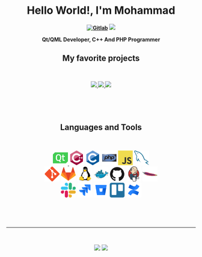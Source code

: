 <p>
  <h1 align="center"><b>Hello World!, I'm Mohammad</h1>
</p>

<p align="center">
<a href="https://gitlab.com/Mr17MG"><img src="https://img.shields.io/badge/Gitlab-ffc04d?style=for-the-badge&logo=gitlab&logoColor=white" alt="Gitlab" /></a>
<a href="https://www.linkedin.com/in/mohammad-golkar"><img src="https://img.shields.io/badge/linkedin-1e90ff?style=for-the-badge&logo=linkedin&logoColor=white alt="Linkedin" /></a>
</p>

<p align="center"> <b>Qt/QML Developer, C++ And PHP Programmer</b></p>
<h2 align="center">My favorite projects</h2>
<br />

<p align="center">
<a href="https://github.com/Mr17MG/Memorito">
  <img align="" src="https://github-readme-stats.vercel.app/api/pin/?username=Mr17MG&repo=Memorito&theme=radical" />
</a>
  <a href="https://github.com/Mr17MG/Memorito-API">
  <img align="" src="https://github-readme-stats.vercel.app/api/pin/?username=Mr17MG&repo=Memorito-API&theme=radical" />
</a>
<a href="https://github.com/Mr17MG/qt6book">
  <img align="" src="https://github-readme-stats.vercel.app/api/pin/?username=Mr17MG&repo=qt6book&theme=radical" />
</a>
</p>

<br />

<!-- <h2 align="center">About me</h2>
<br /> -->
<p></p>
<br/>
<p>
<h2 align="center"> Languages and Tools</h3>
</p>
<br />
<p align="center">
<a href="https://www.Qt.io" target="_blank"> <img src="https://raw.githubusercontent.com/devicons/devicon/master/icons/qt/qt-original.svg" alt="Qt" width="40" height="40"/> </a>
<img src="https://raw.githubusercontent.com/devicons/devicon/master/icons/cplusplus/cplusplus-original.svg" alt="CPlusPlus" width="40" height="40"/>
<img src="https://raw.githubusercontent.com/devicons/devicon/master/icons/c/c-original.svg" alt="css3" width="40" height="40"/>
<img src="https://raw.githubusercontent.com/devicons/devicon/master/icons/php/php-original.svg" alt="PHP" width="40" height="40"/>
<img src="https://raw.githubusercontent.com/devicons/devicon/master/icons/javascript/javascript-original.svg" alt="Javascript" width="40" height="40"/>
<img src="https://raw.githubusercontent.com/devicons/devicon/master/icons/mysql/mysql-original.svg" alt="MySQL" width="40" height="40"/>
<br/>
<img src="https://raw.githubusercontent.com/devicons/devicon/master/icons/git/git-original.svg" alt="Git" width="40" height="40"/>
<img src="https://raw.githubusercontent.com/devicons/devicon/master/icons/gitlab/gitlab-original.svg" alt="Gitlab" width="40" height="40"/>
<img src="https://raw.githubusercontent.com/devicons/devicon/master/icons/linux/linux-original.svg" alt="Linux" width="40" height="40"/>
<img src="https://raw.githubusercontent.com/devicons/devicon/master/icons/docker/docker-original.svg" alt="Docker" width="40" height="40"/>
<img src="https://raw.githubusercontent.com/devicons/devicon/master/icons/github/github-original.svg" alt="Github" width="40" height="40"/>
<img src="https://raw.githubusercontent.com/devicons/devicon/master/icons/jenkins/jenkins-original.svg" alt="Jenkins" width="40" height="40"/>
<img src="https://raw.githubusercontent.com/devicons/devicon/master/icons/apache/apache-original.svg" alt="Apache" width="40" height="40"/>
<br/>
<img src="https://raw.githubusercontent.com/devicons/devicon/master/icons/slack/slack-original.svg" alt="Slack" width="40" height="40"/>
<img src="https://raw.githubusercontent.com/devicons/devicon/master/icons/jira/jira-original.svg" alt="Jira" width="40" height="40"/>
<img src="https://raw.githubusercontent.com/devicons/devicon/master/icons/bitbucket/bitbucket-original.svg" alt="Bitbucket" width="40" height="40"/>
<img src="https://raw.githubusercontent.com/devicons/devicon/master/icons/trello/trello-plain.svg" alt="Trello" width="40" height="40"/>
<img src="https://raw.githubusercontent.com/devicons/devicon/master/icons/confluence/confluence-original.svg" alt="Confluence" width="40" height="40"/>

</p>
<br />
<p align="center">
</p>
<br />

---

<br />
<p align="center">
<img src="https://github-readme-stats.vercel.app/api?username=Mr17MG&theme=radical&show_icons=true" width="410"/>
<img src="https://github-readme-stats.vercel.app/api/top-langs/?username=Mr17MG&layout=compact&theme=radical" width="410" />
</p>

<!--
**Mr17MG/Mr17MG** is a ✨ _special_ ✨ repository because its `README.md` (this file) appears on your GitHub profile.

Here are some ideas to get you started:

- 🔭 I’m currently working on ...
- 🌱 I’m currently learning ...
- 👯 I’m looking to collaborate on ...
- 🤔 I’m looking for help with ...
- 💬 Ask me about ...
- 📫 How to reach me: ...
- 😄 Pronouns: ...
- ⚡ Fun fact: ...
-->
